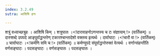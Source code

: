 ```yaml
---
index: 3.2.49
sutra: आशिषि हनः

---
```

 शत्रुं वध्याच्छत्रुहः । आशिषि किम् । शत्रुघातः ।<!दारावाहनोऽणन्तस्य च टः संज्ञायाम् !> (वार्तिकम्) ॥ दारुशब्दे उपपदे आङ्पूर्वाद्धन्तरेण् टकारश्चान्तादेशो वक्तव्य इत्यर्थः । दार्वाघाटः ।<!चारौ वा !> (वार्तिकम्) ॥ चार्वाघाटः ।<!कर्मणि समि च !> (वार्तिकम्) ॥ कर्मण्युपदे संपूर्वाद्धन्तेरुक्तं वेत्यर्थः । वर्णान्संहन्तीति वर्णसङ्घाटः । पदसङ्घाटः । वर्णसङ्घातः । पदसङ्घातः ।